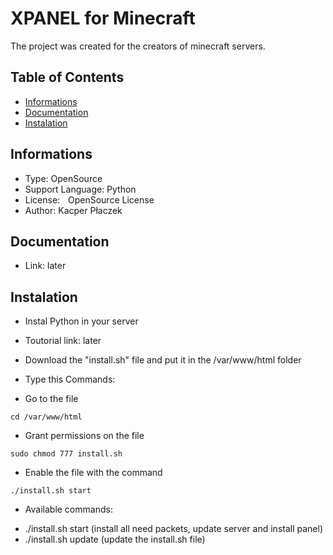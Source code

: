 # XPANEL for Minecraft

The project was created for the creators of minecraft servers.

## Table of Contents

- [Informations](#informations)
- [Documentation](#documentation)
- [Instalation](#instalation)



## Informations

* Type: OpenSource
* Support Language: Python
* License: <img src="https://www.pinclipart.com/picdir/middle/1-12208_open-source-images-free-open-source-logo-png.png" height=5 /> OpenSource License
* Author: Kacper Płaczek

## Documentation

* Link: later

## Instalation

* Instal Python in your server
- Toutorial link: later

* Download the "install.sh" file and put it in the /var/www/html folder

* Type this Commands:

- Go to the file

```
cd /var/www/html 
```

- Grant permissions on the file

```
sudo chmod 777 install.sh
```

- Enable the file with the command

```
./install.sh start
```
* Available commands: 

- ./install.sh start (install all need packets, update server and install panel) 
- ./install.sh update (update the install.sh file)
